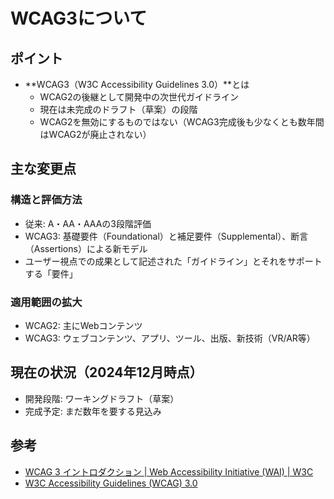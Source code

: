 # WCAG3について

## ポイント

- **WCAG3（W3C Accessibility Guidelines 3.0）**とは
  - WCAG2の後継として開発中の次世代ガイドライン
  - 現在は未完成のドラフト（草案）の段階
  - WCAG2を無効にするものではない（WCAG3完成後も少なくとも数年間はWCAG2が廃止されない）

## 主な変更点

### 構造と評価方法
- 従来: A・AA・AAAの3段階評価
- WCAG3: 基礎要件（Foundational）と補足要件（Supplemental）、断言（Assertions）による新モデル
- ユーザー視点での成果として記述された「ガイドライン」とそれをサポートする「要件」

### 適用範囲の拡大
- WCAG2: 主にWebコンテンツ
- WCAG3: ウェブコンテンツ、アプリ、ツール、出版、新技術（VR/AR等）

## 現在の状況（2024年12月時点）

- 開発段階: ワーキングドラフト（草案）
- 完成予定: まだ数年を要する見込み


## 参考
- [WCAG 3 イントロダクション | Web Accessibility Initiative (WAI) | W3C](https://www.w3.org/WAI/standards-guidelines/wcag/wcag3-intro/ja)
- [W3C Accessibility Guidelines (WCAG) 3.0](https://www.w3.org/TR/wcag-3.0/)

